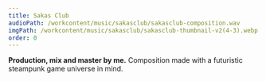 ```yaml
---
title: Sakas Club
audioPath: /workcontent/music/sakasclub/sakasclub-composition.wav
imgPath: /workcontent/music/sakasclub/sakasclub-thumbnail-v2(4-3).webp
order: 0
---
```

**Production, mix and master by me.**
Composition made with a futuristic steampunk game universe in mind.